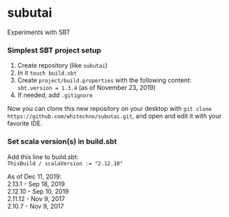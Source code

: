 # subutai
Experiments with SBT

### Simplest SBT project setup
1. Create repository (like `subutai`)
2. In it `touch build.sbt`
3. Create `project/build.properties` with the following content: `sbt.version = 1.3.4` (as of November 23, 2019)
4. If needed, add `.gitignore`

Now you can clone this new repository on your desktop with `git clone https://github.com/whitechno/subutai.git`,
and open and edit it with your favorite IDE.

### Set scala version(s) in build.sbt
Add this line to build.sbt:  
`ThisBuild / scalaVersion := "2.12.10"`  

As of Dec 11, 2019:  
2.13.1 - Sep 18, 2019  
2.12.10 - Sep 10, 2019  
2.11.12 - Nov 9, 2017  
2.10.7 - Nov 9, 2017

